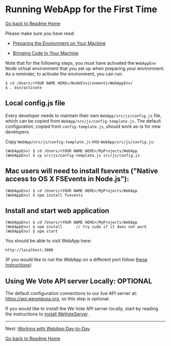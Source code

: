 # Running WebApp for the First Time
[Go back to Readme Home](../../README.md)

Please make sure you have read:

* [Preparing the Environment on Your Machine](ENVIRONMENT.md)

* [Bringing Code to Your Machine](CLONING_CODE.md)

Note that for the following steps, you must have activated the `WebAppEnv` Node virtual environment that you set up when preparing your environment. As a reminder, to activate the environment, you can run:

    $ cd /Users/<YOUR NAME HERE>/NodeEnvironments/WebAppEnv/
    $ . bin/activate

## Local config.js file

Every developer needs to maintain their own `WebApp/src/js/config.js` file, which can be copied from `WebApp/src/js/config-template.js`. The default configuration, copied from `config-template.js`, should work as-is for new developers.

Copy `WebApp/src/js/config-template.js` into `WebApp/src/js/config.js`:

    (WebAppEnv) $ cd /Users/<YOUR NAME HERE>/MyProjects/WebApp
    (WebAppEnv) $ cp src/js/config-template.js src/js/config.js

## Mac users will need to install fsevents ("Native access to OS X FSEvents in Node.js"): 

    (WebAppEnv) $ cd /Users/<YOUR NAME HERE>/MyProjects/WebApp
    (WebAppEnv) $ npm install fsevents

## Install and start web application

    (WebAppEnv) $ cd /Users/<YOUR NAME HERE>/MyProjects/WebApp
    (WebAppEnv) $ npm install      // try sudo if it does not work
    (WebAppEnv) $ npm start

You should be able to visit WebApp here:

    http://localhost:3000
    

(If you would like to run the WebApp on a different port follow [these instructions](CHANGE_PORT.md))


## Using We Vote API server Locally: OPTIONAL

The default configuration connections to our live API server at: https://api.wevoteusa.org, so this step is optional.

If you would like to install the We Vote API server locally, start by reading the instructions to 
[install WeVoteServer](https://github.com/wevote/WeVoteServer/blob/master/README_API_INSTALL.md).


---

Next: [Working with WebApp Day-to-Day](../working/README_WORKING_WITH_WEB_APP.md)

[Go back to Readme Home](../../README.md)
